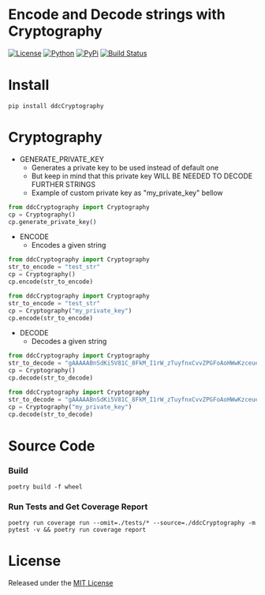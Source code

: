 # Encode and Decode strings with Cryptography

[![License](https://img.shields.io/github/license/ddc/ddcCryptography.svg?style=plastic)](https://github.com/ddc/ddcCryptography/blob/master/LICENSE)
[![Python](https://img.shields.io/badge/Python-3.10+-blue.svg?style=plastic)](https://www.python.org)
[![PyPi](https://img.shields.io/pypi/v/ddcCryptography.svg?style=plastic)](https://pypi.python.org/pypi/ddcCryptography)
[![Build Status](https://img.shields.io/endpoint.svg?url=https%3A//actions-badge.atrox.dev/ddc/ddcCryptography/badge?ref=main&style=plastic&label=build&logo=none)](https://actions-badge.atrox.dev/ddc/ddcCryptography/goto?ref=main)


# Install
```shell
pip install ddcCryptography
```

# Cryptography


+ GENERATE_PRIVATE_KEY
    + Generates a private key to be used instead of default one
    + But keep in mind that this private key WILL BE NEEDED TO DECODE FURTHER STRINGS
    + Example of custom private key as "my_private_key" bellow

```python
from ddcCryptography import Cryptography
cp = Cryptography()
cp.generate_private_key()
```



+ ENCODE
    + Encodes a given string
```python
from ddcCryptography import Cryptography
str_to_encode = "test_str"
cp = Cryptography()
cp.encode(str_to_encode)
```

```python
from ddcCryptography import Cryptography
str_to_encode = "test_str"
cp = Cryptography("my_private_key")
cp.encode(str_to_encode)
```
 


+ DECODE
    + Decodes a given string
```python
from ddcCryptography import Cryptography
str_to_decode = "gAAAAABnSdKi5V81C_8FkM_I1rW_zTuyfnxCvvZPGFoAoHWwKzceue8NopSpWm-pDAp9pwAIW3xPbACuOz_6AhZOcjs3NM7miw=="
cp = Cryptography()
cp.decode(str_to_decode)
```

```python
from ddcCryptography import Cryptography
str_to_decode = "gAAAAABnSdKi5V81C_8FkM_I1rW_zTuyfnxCvvZPGFoAoHWwKzceue8NopSpWm-pDAp9pwAIW3xPbACuOz_6AhZOcjs3NM7miw=="
cp = Cryptography("my_private_key")
cp.decode(str_to_decode)
```



# Source Code
### Build
```shell
poetry build -f wheel
```


### Run Tests and Get Coverage Report
```shell
poetry run coverage run --omit=./tests/* --source=./ddcCryptography -m pytest -v && poetry run coverage report
```


# License
Released under the [MIT License](LICENSE)

